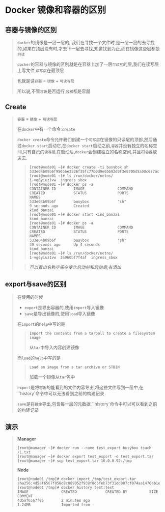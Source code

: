# Docker 镜像和容器的区别

## 容器与镜像的区别

> `docker`的镜像是一层一层的, 我们在寻找一个文件时,是一层一层的去寻找的,如果在顶层没有时,才去下一层去寻找,知道找到为止,而在镜像这些层都是`只读`
>
> `docker`的容器与镜像的区别就是在容器上加了一层`可读写`的层,我们在读写层上写文件,`读写层`在最顶层

> 也就是说`容器` = `镜像` + `可读写层` 
>
> 所以说,不管`容器`是否运行,`容器`都是容器

## Create

>`容器` = `镜像` + `可读写层` 
>
>在`docker`中有一个命令:`create`
>
>`docker create`命令允许我们创建一个`可写层`在镜像的只读层的顶部,然后通过`docker start`启动它,在`docker start`启动之前,`容器`并没有独立的名称空间,只有自己的`读写层`,在启动后,`docker`会创建独立的名称空间,并且将`容器`放进去.
>
>> ```shell
>> [root@node01 ~]# docker create -ti busybox sh
>> 533e04b09b6f956bbe3526f35fc77b0d9e6bb92d9f3e6705d5a08c677acfe40c
>> [root@node01 ~]# ls /run/docker/netns/
>> 1-vg6yiuz1vw  ingress_sbox
>> [root@node01 ~]# docker ps -a
>> CONTAINER ID        IMAGE               COMMAND             CREATED             STATUS              PORTS               NAMES
>> 533e04b09b6f        busybox             "sh"                9 seconds ago       Created                                 kind_banzai
>> [root@node01 ~]# docker start kind_banzai
>> kind_banzai
>> [root@node01 ~]# docker ps -a
>> CONTAINER ID        IMAGE               COMMAND             CREATED             STATUS              PORTS               NAMES
>> 533e04b09b6f        busybox             "sh"                30 seconds ago      Up 4 seconds                            kind_banzai
>> [root@node01 ~]# ls /run/docker/netns/
>> 1-vg6yiuz1vw  3a960bf7f4af  ingress_sbox
>
>> *可以看出名称空间在变化启动前和启动后,有添加*



## export与save的区别

> 在使用的时候
>
> - `export`是导出容器的,使用`import`导入镜像
> - `save`是导出镜像的,使用`load`导入镜像
>
> 在`import`的`help`中写的是
>
> > `Import the contents from a tarball to create a filesystem image`
> >
> > 从`tar`中导入内容创建镜像
>
> 而`load`的`help`中写的是
>
> > `Load an image from a tar archive or STDIN`
> >
> > 加载一个镜像从`tar`包中
>
> `export`是将`容器`的能看到的文件内容导出,将这些文件写到一层中,在``history`命令中可以无法看到之前的构建记录
>
> `save`是将`镜像`导出,包含每一层的元数据,``history`命令中可以可以看到之前的构建记录

## 演示

> **Manager**
>
> ```shell
> [root@manager ~]# docker run --name test_export busybox touch /1.txt
> [root@manager ~]# docker export test_export -o test_export.tar
> [root@manager ~]# scp test_export.tar 10.0.0.92:/tmp
> ```
>
> **Node**
>
> ```shell
> [root@node01 /tmp]# docker import /tmp/test_export.tar 
> sha256:4d5af6567f056d8c889052f938f8d5feb73f31dd007cf074aa1476ab1e8e6510
> [root@node01 /tmp]# docker history test:test 
> IMAGE               CREATED             CREATED BY          SIZE                COMMENT
> 4d5af6567f05        2 minutes ago                           1.24MB              Imported from -
> ```
>
> 